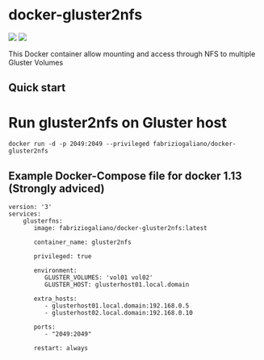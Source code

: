 # docker-gluster2nfs
[![](https://images.microbadger.com/badges/image/fabriziogaliano/gluster2nfs.svg)](https://microbadger.com/images/fabriziogaliano/gluster2nfs "Get your own image badge on microbadger.com") [![](https://images.microbadger.com/badges/version/fabriziogaliano/gluster2nfs.svg)](https://microbadger.com/images/fabriziogaliano/gluster2nfs "Get your own version badge on microbadger.com")

This Docker container allow mounting and access through NFS to multiple Gluster Volumes

## Quick start

# Run gluster2nfs on Gluster host

```
docker run -d -p 2049:2049 --privileged fabriziogaliano/docker-gluster2nfs
```

## Example Docker-Compose file for docker 1.13 (Strongly adviced)

```
version: '3'
services:
    glusterfns:
       image: fabriziogaliano/docker-gluster2nfs:latest

       container_name: gluster2nfs

       privileged: true

       environment:
          GLUSTER_VOLUMES: 'vol01 vol02'
          GLUSTER_HOST: glusterhost01.local.domain

       extra_hosts:
          - glusterhost01.local.domain:192.168.0.5
          - glusterhost02.local.domain:192.168.0.10

       ports:
          - "2049:2049"

       restart: always
```
